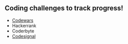 ## Coding challenges to track progress!

* [Codewars](https://github.com/lilyhoratio/code-challenges-archive/tree/master/codewars)
* Hackerrank
* Coderbyte
* [Codesignal](https://github.com/lilyhoratio/code-challenges-archive/tree/master/codesignal)
